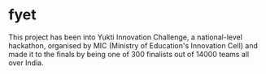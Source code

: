 # fyet
This project has been into Yukti Innovation Challenge, a national-level hackathon, organised by MIC (Ministry of Education's Innovation Cell) and made it to the finals by being one of 300 finalists out of 14000 teams all over India.
